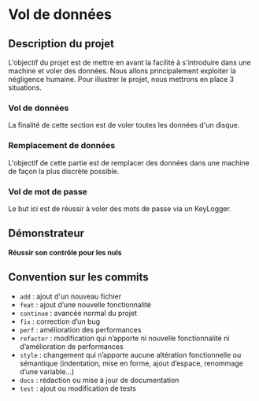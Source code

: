 # Vol de données

## Description du projet

L'objectif du projet est de mettre en avant la facilité à s'introduire dans une machine et voler des données.
Nous allons principalement exploiter la négligence humaine.
Pour illustrer le projet, nous mettrons en place 3 situations.

### Vol de données

La finalité de cette section est de voler toutes les données d'un disque.

### Remplacement de données

L'objectif de cette partie est de remplacer des données dans une machine de façon la plus discrète possible.

### Vol de mot de passe

Le but ici est de réussir à voler des mots de passe via un KeyLogger.

## Démonstrateur

**Réussir son contrôle pour les nuls**

## Convention sur les commits

- `add` : ajout d'un nouveau fichier
- `feat` : ajout d’une nouvelle fonctionnalité
- `continue` : avancée normal du projet
- `fix` : correction d’un bug
- `perf` : amélioration des performances
- `refactor` : modification qui n’apporte ni nouvelle fonctionnalité ni d’amélioration de performances
- `style` : changement qui n’apporte aucune altération fonctionnelle ou sémantique (indentation, mise en forme, ajout d’espace, renommage d’une variable…)
- `docs` : rédaction ou mise à jour de documentation
- `test` : ajout ou modification de tests